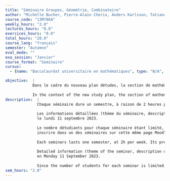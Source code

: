 ```yaml
---
title: "Séminaire Groupes, Géométrie, Combinatoire"
author: "Michelle Bucher, Pierre-Alain Cherix, Anders Karlsson, Tatiana Smirnova-Nagnibeda"
course_code: "13M786A"
weekly_hours: "2.0"
lectures_hours: "0.0"
exercices_hours: "0.0"
total_hours: "28.0"
course_lang: "français"
semester: "Automne"
eval_mode: ""
exa_session: "Janvier"
course_format: "Seminaire"
cursus:
  - {name: "Baccalauréat universitaire en mathématiques", type: "N/A", credits: "6.0"}

objective:  |
            Dans le cadre du nouveau plan détudes, la section de mathématiques propose aux étudiants en Master 5 séminaires à choix, correspondants aux 5 groupes de recherche suivants :
            
            In the context of the new study plan, the section of mathematics proposes to its Master students 5 seminars, chosen by the students and corresponding to the following research groups :
description:  |
              Chaque séminaire dure un semestre, à raison de 2 heures par semaine, lorganisation précise dépendant du groupe de recherche.
              
              Les informations détaillées (thème du séminaire, description du contenu, mode dorganisation,) seront publiées dans la page Moodle https://moodle.unige.ch/enrol/index.php?id=15245
              le lundi 11 septembre 2023.
              
              Le nombre détudiants pour chaque séminaire étant limité, il est indispensable de vous
              inscrire dans un des séminaires sur cette même page Moodle, entre le 11 et le 15 septembre 2023
              
              Each seminars lasts one semester, at 2h per week. Its precise organization will depend on the particular research group.
              
              Detailed information (theme of the seminar, description of the content, organization, ) will be published on the Moodle page https://moodle.unige.ch/enrol/index.php?id=15245 
              on Monday 11 September 2023.
              
              Since the number of students for each seminar is limited, it is important to enroll in your preferred seminars on the same Moodle page between 11 and 15 September 2023
sem_hours: "2.0"
---
```

